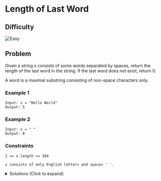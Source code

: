 # Length of Last Word

## Difficulty

![Easy](https://img.shields.io/badge/easy-5cb85c?style=for-the-badge&logoColor=white)

## Problem

Given a string s consists of some words separated by spaces, return the length of the last word in the string. If the last word does not exist, return 0.

A word is a maximal substring consisting of non-space characters only.

### Example 1

```
Input: s = "Hello World"
Output: 5
```

### Example 2

```
Input: s = " "
Output: 0
```

### Constraints

`1 <= s.length <= 104`

`s consists of only English letters and spaces ' '.`

<details>
  <summary>Solutions (Click to expand)</summary>

### Explanation

#### Count Letters From the End

To find the length of the last word, we'll first need to find where the last ends. This will always be the first non-whitespace character from the end of the string. From there on we'll count all the non-whitespace character that before afterwards until we come across the next whitespace **or** the beginning of the string. The resulting count will be the length of the last word. If the there are no words at all, the count will be 0

```
"Hello World "
            ^ // whitespace

count = 1
"Hello World "
           ^ // first non-whitespace, start counting

count = 2
"Hello World "
          ^

count = 3
"Hello World "
         ^

count = 4
"Hello World "
        ^

count = 5
"Hello World "
       ^

count = 5
"Hello World "
      ^       // the next whitespace, this denote the end of the last word.
```

- [JavaScript](./length-of-last-word.js)
- [TypeScript](./length-of-last-word.ts)
- [Java](./length-of-last-word.java)
- [Go](./length-of-last-word.go)

</details>

